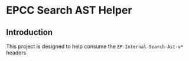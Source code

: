 # EPCC Search AST Helper

## Introduction

This project is designed to help consume the `EP-Internal-Search-Ast-v*` headers



